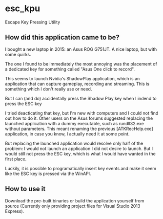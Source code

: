 # esc_kpu
Escape Key Pressing Utility

## How did this application came to be?
I bought a new laptop in 2015: an Asus ROG G751JT. A nice laptop, but with some quirks.

The one I found to be immediately the most annoying was the placement of a dedicated key for something called "Asus One click to record".
 
This seems to launch Nvidia's ShadowPlay application, which is an application that can capture gameplay, recording and streaming. 
This is something which I don't really use or need.

But I can (and do) accidentally press the Shadow Play key when I indend to press the ESC key

I tried deacticating that key, but I'm new with computers and I could not find out how to do it.
Other users on the Asus forums suggested replacing the launched application with a dummy executable, such as rundll32.exe without parameters.
This meant renaming the previous [ATKRecHelp.exe] application, in case you know, I actually need it at some point.

But replacing the launched application would resolve only half of the problem:
I would not launch an application I did not desire to launch.
But I would still not press the ESC key, which is what I would have wanted in the first place.

Luckily, it is possible to programatically insert key events and make it seem like the ESC key is pressed via the WinAPI.

## How to use it
Download the pre-built binaries or build the application yourself from source
(Currently only providing project files for Visual Studio 2013 Express).
